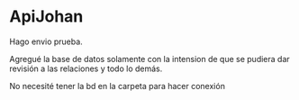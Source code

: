 # ApiJohan

Hago envio prueba.

Agregué la base de datos solamente con la intension de que se pudiera dar revisión a las relaciones y todo lo demás.

No necesité tener la bd en la carpeta para hacer conexión 
